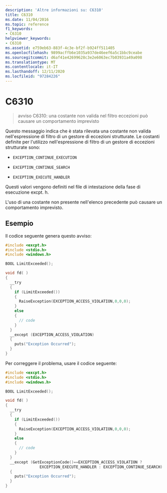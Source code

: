 ```yaml
---
description: 'Altre informazioni su: C6310'
title: C6310
ms.date: 11/04/2016
ms.topic: reference
f1_keywords:
- C6310
helpviewer_keywords:
- C6310
ms.assetid: e759eb63-883f-4c3e-bf2f-b924ff511405
ms.openlocfilehash: 9899acffb6e1035a937de46eef6a5c1bbc9ceabe
ms.sourcegitcommit: d6af41e42699628c3e2e6063ec7b03931a49a098
ms.translationtype: MT
ms.contentlocale: it-IT
ms.lasthandoff: 12/11/2020
ms.locfileid: "97284226"
---
```

# <a name="c6310"></a>C6310

> avviso C6310: una costante non valida nel filtro eccezioni può causare un comportamento imprevisto

Questo messaggio indica che è stata rilevata una costante non valida nell'espressione di filtro di un gestore di eccezioni strutturate. Le costanti definite per l'utilizzo nell'espressione di filtro di un gestore di eccezioni strutturate sono:

- `EXCEPTION_CONTINUE_EXECUTION`

- `EXCEPTION_CONTINUE_SEARCH`

- `EXCEPTION_EXECUTE_HANDLER`

Questi valori vengono definiti nel file di intestazione della fase di esecuzione excpt. h.

L'uso di una costante non presente nell'elenco precedente può causare un comportamento imprevisto.

## <a name="example"></a>Esempio

Il codice seguente genera questo avviso:

```cpp
#include <excpt.h>
#include <stdio.h>
#include <windows.h>

BOOL LimitExceeded();

void fd( )
{
  __try
  {
    if (LimitExceeded())
    {
      RaiseException(EXCEPTION_ACCESS_VIOLATION,0,0,0);
    }
    else
    {
      // code
    }
  }
  __except (EXCEPTION_ACCESS_VIOLATION)
  {
    puts("Exception Occurred");
  }
}
```

Per correggere il problema, usare il codice seguente:

```cpp
#include <excpt.h>
#include <stdio.h>
#include <windows.h>

BOOL LimitExceeded();

void fd( )
{
  __try
  {
    if (LimitExceeded())
    {
      RaiseException(EXCEPTION_ACCESS_VIOLATION,0,0,0);
    }
    else
    {
      // code
    }
  }
  __except (GetExceptionCode()==EXCEPTION_ACCESS_VIOLATION ?
               EXCEPTION_EXECUTE_HANDLER : EXCEPTION_CONTINUE_SEARCH)
  {
    puts("Exception Occurred");
  }
}
```
